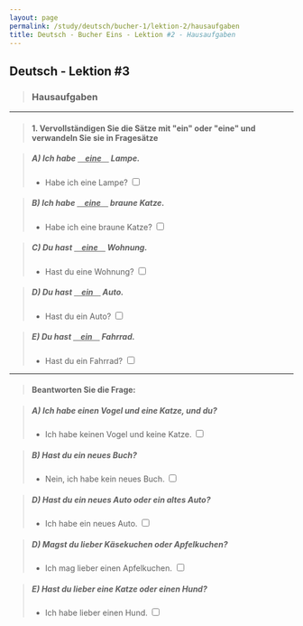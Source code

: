 ```yaml
---
layout: page
permalink: /study/deutsch/bucher-1/lektion-2/hausaufgaben
title: Deutsch - Bucher Eins - Lektion #2 - Hausaufgaben
---
```


## Deutsch - Lektion #3

> ### **Hausaufgaben**

---

> #### 1. Vervollständigen Sie die Sätze mit "ein" oder "eine" und verwandeln Sie sie in Fragesätze

> ##### A) Ich habe <span style="text-decoration: underline">&nbsp;&nbsp;&nbsp;&nbsp;eine&nbsp;&nbsp;&nbsp;&nbsp;</span> Lampe.
> - Habe ich eine Lampe? <input type="checkbox" />

> ##### B) Ich habe <span style="text-decoration: underline">&nbsp;&nbsp;&nbsp;&nbsp;eine&nbsp;&nbsp;&nbsp;&nbsp;</span> braune Katze.
> - Habe ich eine braune Katze? <input type="checkbox" />

> ##### C) Du hast <span style="text-decoration: underline">&nbsp;&nbsp;&nbsp;&nbsp;eine&nbsp;&nbsp;&nbsp;&nbsp;</span> Wohnung.
> - Hast du eine Wohnung? <input type="checkbox" />

> ##### D) Du hast <span style="text-decoration: underline">&nbsp;&nbsp;&nbsp;&nbsp;ein&nbsp;&nbsp;&nbsp;&nbsp;</span> Auto.
> - Hast du ein Auto? <input type="checkbox" />

> ##### E) Du hast <span style="text-decoration: underline">&nbsp;&nbsp;&nbsp;&nbsp;ein&nbsp;&nbsp;&nbsp;&nbsp;</span> Fahrrad.
> - Hast du ein Fahrrad? <input type="checkbox" />

---

> #### Beantworten Sie die Frage:

> ##### A) Ich habe einen Vogel und eine Katze, und du?
> -  Ich habe keinen Vogel und keine Katze. <input type="checkbox" />

> ##### B) Hast du ein neues Buch?
> - Nein, ich habe kein neues Buch. <input type="checkbox" />

> ##### D) Hast du ein neues Auto oder ein altes Auto?
> -  Ich habe ein neues Auto. <input type="checkbox" />

> ##### D) Magst du lieber Käsekuchen oder Apfelkuchen?
> -  Ich mag lieber einen Apfelkuchen. <input type="checkbox" />

> ##### E) Hast du lieber eine Katze oder einen Hund?
> -  Ich habe lieber einen Hund. <input type="checkbox" />
